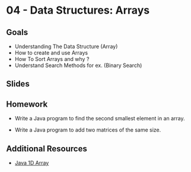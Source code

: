# 04 - Data Structures: Arrays

<Teacher name="Hadeer"></Teacher>

## Goals
- Understanding The Data Structure (Array)
- How to create and use Arrays
- How To Sort Arrays and why ? 
- Understand Search Methods for ex. (Binary Search) 

## Slides

<GoogleSlides src="https://docs.google.com/presentation/d/e/2PACX-1vQ5zVehWgnPlOgdZCoZZw_svbXD80m_SKqcuxJLBB7cD7J5q6SnfZdYzsT058-iUPA9YB-rOEuxgV3b/embed?start=false&loop=false&delayms=3000"></GoogleSlides>

## Homework

- Write a Java program to find the second smallest element in an array.

- Write a Java program to add two matrices of the same size.

## Additional Resources

- [Java 1D Array](https://www.hackerrank.com/challenges/java-1d-array-introduction/problem)